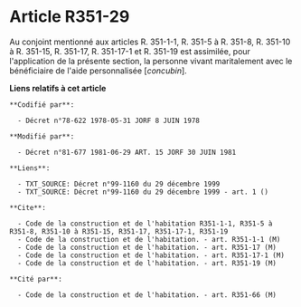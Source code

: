 # Article R351-29

Au conjoint mentionné aux articles R. 351-1-1, R. 351-5 à R. 351-8, R. 351-10 à R. 351-15, R. 351-17, R. 351-17-1 et R.
351-19 est assimilée, pour l'application de la présente section, la personne vivant maritalement avec le bénéficiaire de
l'aide personnalisée [*concubin*].

**Liens relatifs à cet article**

	**Codifié par**:

	  - Décret n°78-622 1978-05-31 JORF 8 JUIN 1978

	**Modifié par**:

	  - Décret n°81-677 1981-06-29 ART. 15 JORF 30 JUIN 1981

	**Liens**:

	  - TXT_SOURCE: Décret n°99-1160 du 29 décembre 1999
	  - TXT_SOURCE: Décret n°99-1160 du 29 décembre 1999 - art. 1 ()

	**Cite**:

	  - Code de la construction et de l'habitation R351-1-1, R351-5 à R351-8, R351-10 à R351-15, R351-17, R351-17-1, R351-19
	  - Code de la construction et de l'habitation. - art. R351-1-1 (M)
	  - Code de la construction et de l'habitation. - art. R351-17 (M)
	  - Code de la construction et de l'habitation. - art. R351-17-1 (M)
	  - Code de la construction et de l'habitation. - art. R351-19 (M)

	**Cité par**:

	  - Code de la construction et de l'habitation. - art. R351-66 (M)
